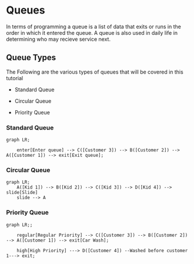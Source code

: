 # Queues


In terms of programming a queue is a list of data that exits or runs in the order in which it entered the queue. A queue is also used in daily life in determining who may recieve service next.  

## Queue Types

The Following are the various types of queues that will be covered in this tutorial

* <p>Standard Queue</p>
* <p>Circular Queue</p>
* <p>Priority Queue</p>

### Standard Queue
```mermaid
graph LR;

    enter[Enter queue] --> C([Customer 3]) --> B([Customer 2]) --> A([Customer 1]) --> exit[Exit queue]; 
```

### Circular Queue

```mermaid
graph LR;
    A([Kid 1]) --> B([Kid 2]) --> C([Kid 3]) --> D([Kid 4]) --> slide[Slide]
    slide --> A
```

### Priority Queue
```mermaid
graph LR;;

    regular[Regular Priority] --> C([Customer 3]) --> B([Customer 2]) --> A([Customer 1]) --> exit[Car Wash];

    high[High Priority] ---> D([Customer 4]) --Washed before customer 1---> exit;
```